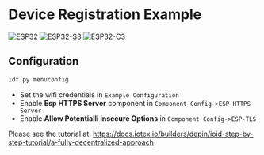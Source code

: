 # Device Registration Example

![ESP32](https://img.shields.io/badge/ESP32-Tested-brightgreen)  ![ESP32-S3](https://img.shields.io/badge/ESP32--S3-Tested-brightgreen)  ![ESP32-C3](https://img.shields.io/badge/ESP32--C3-Tested-brightgreen) 

## Configuration

```sh
idf.py menuconfig
```
- Set the wifi credentials in `Example Configuration` 
- Enable **Esp HTTPS Server** component in `Component Config->ESP HTTPS Server`
- Enable **Allow Potentialli insecure Options** in `Component Config->ESP-TLS`
  
Please see the tutorial at: https://docs.iotex.io/builders/depin/ioid-step-by-step-tutorial/a-fully-decentralized-approach
